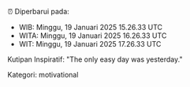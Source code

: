 ⏰ Diperbarui pada:
- WIB: Minggu, 19 Januari 2025 15.26.33 UTC
- WITA: Minggu, 19 Januari 2025 16.26.33 UTC
- WIT: Minggu, 19 Januari 2025 17.26.33 UTC

Kutipan Inspiratif:
"The only easy day was yesterday."


Kategori: motivational

